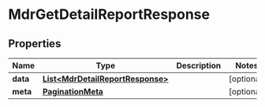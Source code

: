 

# MdrGetDetailReportResponse


## Properties

Name | Type | Description | Notes
------------ | ------------- | ------------- | -------------
**data** | [**List&lt;MdrDetailReportResponse&gt;**](MdrDetailReportResponse.md) |  |  [optional]
**meta** | [**PaginationMeta**](PaginationMeta.md) |  |  [optional]



